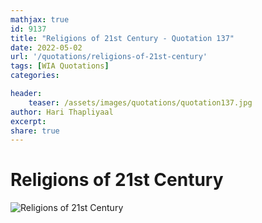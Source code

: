 ```yaml
---
mathjax: true
id: 9137
title: "Religions of 21st Century - Quotation 137"
date: 2022-05-02
url: '/quotations/religions-of-21st-century'
tags: [WIA Quotations] 
categories: 

header:
    teaser: /assets/images/quotations/quotation137.jpg
author: Hari Thapliyaal 
excerpt:
share: true 
---
```


# Religions of 21st Century

![Religions of 21st Century](/assets/images/quotations/quotation137.jpg)
